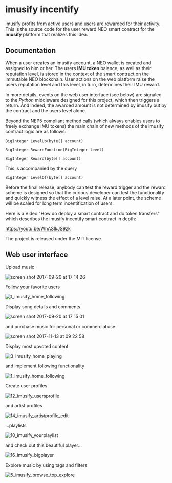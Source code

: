 
# imusify incentify

imusify profits from active users and users are rewarded for their activity. This is the source code for the user reward NEO smart contract for the **imusify** platform that realizes this idea.

## Documentation

When a user creates an imusify account, a NEO wallet is created and assigned to him or her. The users **IMU token** balance, as well as their reputation level, is stored in the context of the smart contract on the immutable NEO blockchain. User actions on the web platform raise the users reputation level and this level, in turn, determines their IMU reward. 

In more details, events on the web user interface (see below) are signaled to the *Python* middleware designed for this project, which then triggers a return. And indeed, the awarded amount is not determined by imusify but by the contract and the users level alone. 

Beyond the NEP5 compliant method calls (which always enables users to freely exchange IMU tokens) the main chain of new methods of the imusify contract logic are as follows:

`BigInteger LevelUp(byte[] account)`

`BigInteger RewardFunction(BigInteger level)`

`BigInteger Reward(byte[] account)`

This is accompanied by the query

`BigInteger LevelOf(byte[] account)`

Before the final release, anybody can test the reward trigger and the reward scheme is designed so that the curious developer can test the functionality and quickly witness the effect of a level raise. At a later point, the scheme will be scaled for long term incentification of users.

Here is a Video "How do deploy a smart contract and do token transfers" which describes the imusify incentify smart contract in depth:

https://youtu.be/WhASIkJS9zk



The project is released under the MIT license.

## Web user interface

Upload music

![screen shot 2017-09-20 at 17 14 26](https://user-images.githubusercontent.com/28622235/30651921-4f77f382-9e27-11e7-8429-e0b422ae87e8.png)


Follow your favorite users

![1_imusify_home_following](https://user-images.githubusercontent.com/28622235/32715978-8db4cb96-c854-11e7-8560-270a0899f2b6.jpg)


Display song details and comments

![screen shot 2017-09-20 at 17 15 01](https://user-images.githubusercontent.com/28622235/30651920-4f74f3b2-9e27-11e7-8a85-c0e030ec82aa.png)


and purchase music for personal or commercial use

![screen shot 2017-11-13 at 09 22 58](https://user-images.githubusercontent.com/28622235/32715889-49f7a20c-c854-11e7-962e-8a5a405efd30.png)


Display most upvoted content

![3_imusify_home_playing](https://user-images.githubusercontent.com/28622235/30651574-6c8e1e84-9e26-11e7-8950-031e9a1b9fae.jpg)


and implement following functionality

![1_imusify_home_following](https://user-images.githubusercontent.com/28622235/30651606-82fe1494-9e26-11e7-90ff-a6f3e15824c0.jpg)


Create user profiles

![12_imusify_usersprofile](https://user-images.githubusercontent.com/28622235/30651598-7e55011e-9e26-11e7-9932-87aedc8e7099.jpg)


and artist profiles

![14_imusify_artistprofile_edit](https://user-images.githubusercontent.com/28622235/30651597-7dbba5e6-9e26-11e7-8025-7be154c0e6c5.jpg)


...playlists

![10_imusify_yourplaylist](https://user-images.githubusercontent.com/28622235/30651584-736ce3c0-9e26-11e7-8e3a-6221e10c60eb.jpg)


and check out this beautiful player...

![16_imusify_bigplayer](https://user-images.githubusercontent.com/28622235/30651618-8d1af690-9e26-11e7-8872-9b331b1f9f20.jpg)


Explore music by using tags and filters

![5_imusify_browse_top_explore](https://user-images.githubusercontent.com/28622235/32716000-9c12607c-c854-11e7-8fb0-37c50903aac8.jpg)
